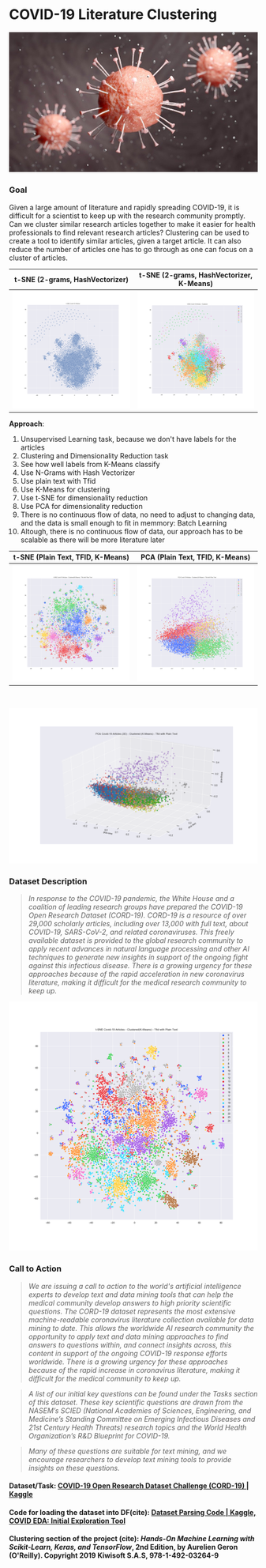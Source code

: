 # COVID-19 Literature Clustering

![](cover/corona.jpg)

### Goal
Given a large amount of literature and rapidly spreading COVID-19, it is difficult for a scientist to keep up with the research community promptly. Can we cluster similar research articles together to make it easier for health professionals to find relevant research articles? Clustering can be used to create a tool to identify similar articles, given a target article. It can also reduce the number of articles one has to go through as one can focus on a cluster of articles. 

t-SNE (2-grams, HashVectorizer)  |  t-SNE (2-grams, HashVectorizer, K-Means)
:-------------------------:|:-------------------------:
![](plots/t-sne_covid19.png)  |  ![](plots/t-sne_covid19_label.png)

**Approach**:
<ol>
    <li>Unsupervised Learning task, because we don't have labels for the articles</li>
    <li>Clustering and Dimensionality Reduction task </li>
    <li>See how well labels from K-Means classify</li>
    <li>Use N-Grams with Hash Vectorizer</li>
    <li>Use plain text with Tfid</li>
    <li>Use K-Means for clustering</li>
    <li>Use t-SNE for dimensionality reduction</li>
    <li>Use PCA for dimensionality reduction</li>
    <li>There is no continuous flow of data, no need to adjust to changing data, and the data is small enough to fit in memmory: Batch Learning</li>
    <li>Altough, there is no continuous flow of data, our approach has to be scalable as there will be more literature later</li>
</ol>

t-SNE (Plain Text, TFID, K-Means)  |  PCA (Plain Text, TFID, K-Means)
:-------------------------:|:-------------------------:
![](plots/t-sne_covid19_label_TFID.png)  |  ![](plots/pca_covid19_label_TFID.png)

<br>

![](plots/pca_covid19_label_TFID_3d.png)

### Dataset Description

>*In response to the COVID-19 pandemic, the White House and a coalition of leading research groups have prepared the COVID-19 Open Research Dataset (CORD-19). CORD-19 is a resource of over 29,000 scholarly articles, including over 13,000 with full text, about COVID-19, SARS-CoV-2, and related coronaviruses. This freely available dataset is provided to the global research community to apply recent advances in natural language processing and other AI techniques to generate new insights in support of the ongoing fight against this infectious disease. There is a growing urgency for these approaches because of the rapid acceleration in new coronavirus literature, making it difficult for the medical research community to keep up.*

![](plots/t-sne_covid19_20label_TFID.png)

### Call to Action

>*We are issuing a call to action to the world's artificial intelligence experts to develop text and data mining tools that can help the medical community develop answers to high priority scientific questions. The CORD-19 dataset represents the most extensive machine-readable coronavirus literature collection available for data mining to date. This allows the worldwide AI research community the opportunity to apply text and data mining approaches to find answers to questions within, and connect insights across, this content in support of the ongoing COVID-19 response efforts worldwide. There is a growing urgency for these approaches because of the rapid increase in coronavirus literature, making it difficult for the medical community to keep up.*

>*A list of our initial key questions can be found under the Tasks section of this dataset. These key scientific questions are drawn from the NASEM’s SCIED (National Academies of Sciences, Engineering, and Medicine’s Standing Committee on Emerging Infectious Diseases and 21st Century Health Threats) research topics and the World Health Organization’s R&D Blueprint for COVID-19.*

>*Many of these questions are suitable for text mining, and we encourage researchers to develop text mining tools to provide insights on these questions.*

#### Dataset/Task: [COVID-19 Open Research Dataset Challenge (CORD-19) | Kaggle](https://www.kaggle.com/allen-institute-for-ai/CORD-19-research-challenge)
#### Code for loading the dataset into DF(cite): [Dataset Parsing Code | Kaggle, COVID EDA: Initial Exploration Tool](https://www.kaggle.com/ivanegapratama/covid-eda-initial-exploration-tool)
#### Clustering section of the project (cite): *Hands-On Machine Learning with Scikit-Learn, Keras, and TensorFlow*, 2nd Edition, by Aurelien Geron (O'Reilly). Copyright 2019 Kiwisoft S.A.S, 978-1-492-03264-9<br>


